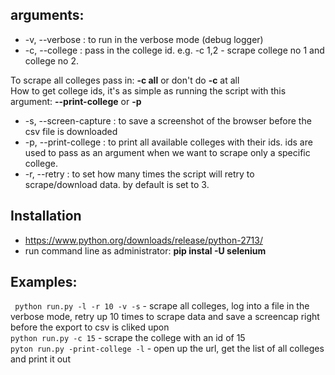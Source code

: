 ## arguments:
* -v, --verbose : to run in the verbose mode (debug logger)
* -c, --college : pass in the college id. e.g. -c 1,2 - scrape college no 1 and college no 2.

To scrape all colleges pass in: 
**-c all** or don't do **-c** at all
</br>
How to get college ids, it's as simple as running the script with this argument:
**--print-college** or **-p**
</br>
* -s, --screen-capture : to save a screenshot of the browser before the csv file is downloaded
* -p, --print-college : to print all available colleges with their ids. ids are used to pass as an argument when we want to
scrape only a specific college.
* -r, --retry : to set how many times the script will retry to scrape/download data. by default is set to 3.

## Installation
* https://www.python.org/downloads/release/python-2713/
* run command line as administrator: **pip instal -U selenium**

## Examples:
``` python run.py -l -r 10 -v -s``` - scrape all colleges, log into a file in the verbose mode, 
retry up 10 times to scrape data and save a screencap right before the export to csv is cliked upon
</br>
```python run.py -c 15``` - scrape the college with an id of 15
</br>
```pyton run.py -print-college -l``` - open up the url, get the list of all colleges and print it out
